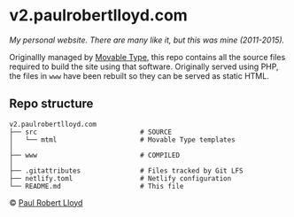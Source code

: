 # v2.paulrobertlloyd.com

*My personal website. There are many like it, but this was mine (2011-2015).*

Originallly managed by [Movable Type](https://movabletype.org), this repo contains all the source files required to build the site using that software. Originally served using PHP, the files in `www` have been rebuilt so they can be served as static HTML.

## Repo structure

```
v2.paulrobertlloyd.com
├── src                          # SOURCE
│   └── mtml                     # Movable Type templates
│
├── www                          # COMPILED
│
├── .gitattributes               # Files tracked by Git LFS
├── netlify.toml                 # Netlify configuration
└── README.md                    # This file
```

© [Paul Robert Lloyd](https://paulrobertlloyd.com)

